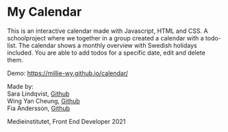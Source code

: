 # My Calendar

This is an interactive calendar made with Javascript, HTML and CSS. A schoolproject where we together in a group created a calendar with a todo-list. The calendar shows a monthly overview with Swedish holidays included. You are able to add todos for a specific date, edit and delete them. 

Demo: https://millie-wy.github.io/calendar/
</br>

Made by:
</br>
Sara Lindqvist, [Github](https://github.com/saralindqvist)
</br>
Wing Yan Cheung, [Github](https://github.com/millie-wy)
</br>
Fia Andersson, [Github](https://github.com/fiababiakandersson)

Medieinstitutet, Front End Developer 2021

